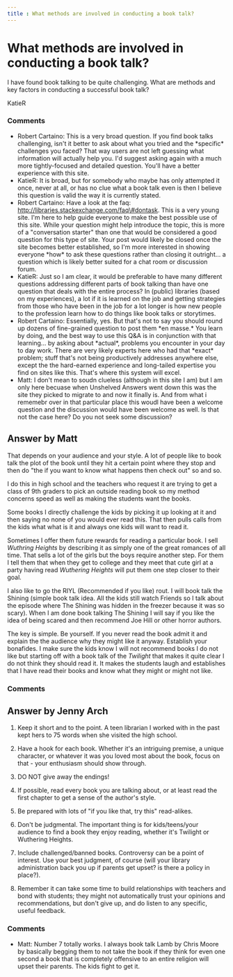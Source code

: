 ```yaml
---
title : What methods are involved in conducting a book talk?
---
```

What methods are involved in conducting a book talk?
=====================
I have found book talking to be quite challenging. What are methods and
key factors in conducting a successful book talk?

KatieR

### Comments ###
* Robert Cartaino: This is a very broad question. If you find book talks challenging, isn't
it better to ask about what you tried and the \*specific\* challenges
you faced? That way users are not left guessing what information will
actually help you. I'd suggest asking again with a much more
tightly-focused and detailed question. You'll have a better experience
with this site.
* KatieR: It is broad, but for somebody who maybe has only attempted it once,
never at all, or has no clue what a book talk even is then I believe
this question is valid the way it is currently stated.
* Robert Cartaino: Have a look at the faq: http://libraries.stackexchange.com/faq\#dontask.
This is a very young site. I'm here to help guide everyone to make the
best possible use of this site. While your question might help introduce
the topic, this is more of a "conversation starter" than one that would
be considered a good question for this type of site. Your post would
likely be closed once the site becomes better established, so I'm more
interested in showing everyone \*how\* to ask these questions rather
than closing it outright... a question which is likely better suited for
a chat room or discussion forum.
* KatieR: Just so I am clear, it would be preferable to have many different
questions addressing different parts of book talking than have one
question that deals with the entire process? In (public) libraries
(based on my experiences), a lot if it is learned on the job and getting
strategies from those who have been in the job for a lot longer is how
new people to the profession learn how to do things like book talks or
storytimes.
* Robert Cartaino: Essentially, yes. But that's not to say you should round up dozens of
fine-grained question to post them \*en masse.\* You learn by doing, and
the best way to use this Q&A is in conjunction with that learning... by
asking about \*actual\*, problems you encounter in your day to day work.
There are very likely experts here who had that \*exact\* problem; stuff
that's not being productively addresses anywhere else, except the the
hard-earned experience and long-tailed expertise you find on sites like
this. That's where this system will excel.
* Matt: I don't mean to soudn clueless (although in this site I am) but I am
only here becuase when Unshelved Answers went down this was the site
they picked to migrate to and now it finally is. And from what i
rememebr over in that particular place this woudl have been a welcome
question and the discussion would have been welcome as well. Is that not
the case here? Do you not seek some discussion?


Answer by Matt
----------------
That depends on your audience and your style. A lot of people like to
book talk the plot of the book until they hit a certain point where they
stop and then do "the if you want to know what happens then check out"
so and so.

I do this in high school and the teachers who request it are trying to
get a class of 9th graders to pick an outside reading book so my method
concerns speed as well as making the students want the books.

Some books I directly challenge the kids by picking it up looking at it
and then saying no none of you would ever read this. That then pulls
calls from the kids what what is it and always one kids will want to
read it.

Sometimes I offer them future rewards for reading a particular book. I
sell *Wuthring Heights* by describing it as simply one of the great
romances of all time. That sells a lot of the girls but the boys require
another step. For them I tell them that when they get to college and
they meet that cute girl at a party having read *Wuthering Heights* will
put them one step closer to their goal.

I also like to go the RIYL (Recommended if you like) rout. I will book
talk the Shining (simple book talk idea. All the kids still watch
Friends so I talk about the episode where The Shining was hidden in the
freezer because it was so scary). When I am done book talking The
Shining I will say if you like the idea of being scared and then
recommend Joe Hill or other horror authors.

The key is simple. Be yourself. If you never read the book admit it and
explain the the audience why they might like it anyway. Establish your
bonafides. I make sure the kids know I will not recommend books I do not
like but starting off with a book talk of the *Twilight* that makes it
quite clear I do not think they should read it. It makes the students
laugh and establishes that I have read their books and know what they
might or might not like.

### Comments ###

Answer by Jenny Arch
----------------
1.  Keep it short and to the point. A teen librarian I worked with in
    the past kept hers to 75 words when she visited the high school.

2.  Have a hook for each book. Whether it's an intriguing premise, a
    unique character, or whatever it was you loved most about the book,
    focus on that - your enthusiasm should show through.

3.  DO NOT give away the endings!

4.  If possible, read every book you are talking about, or at least read
    the first chapter to get a sense of the author's style.

5.  Be prepared with lots of "if you like that, try this" read-alikes.

6.  Don't be judgmental. The important thing is for kids/teens/your
    audience to find a book they enjoy reading, whether it's Twilight or
    Wuthering Heights.

7.  Include challenged/banned books. Controversy can be a point of
    interest. Use your best judgment, of course (will your library
    administration back you up if parents get upset? is there a policy
    in place?).

8.  Remember it can take some time to build relationships with teachers
    and bond with students; they might not automatically trust your
    opinions and recommendations, but don't give up, and do listen to
    any specific, useful feedback.



### Comments ###
* Matt: Number 7 totally works. I always book talk Lamb by Chris Moore by
basically begging them to not take the book if they think for even one
second a book that is completely offensive to an entire religion will
upset their parents. The kids fight to get it.

